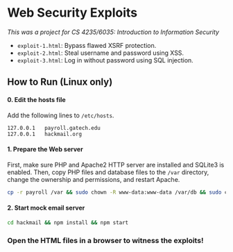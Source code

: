 # Web Security Exploits
*This was a project for CS 4235/6035: Introduction to Information Security*
- `exploit-1.html`: Bypass flawed XSRF protection.
- `exploit-2.html`: Steal username and password using XSS.
- `exploit-3.html`: Log in without password using SQL injection.

## How to Run (Linux only)
#### 0. Edit the hosts file
Add the following lines to `/etc/hosts`.
```
127.0.0.1	payroll.gatech.edu
127.0.0.1	hackmail.org
```
#### 1. Prepare the Web server
First, make sure PHP and Apache2 HTTP server are installed and SQLite3 is enabled. Then, copy PHP files and database files to the `/var` directory, change the ownership and permissions, and restart Apache.
```bash
cp -r payroll /var && sudo chown -R www-data:www-data /var/db && sudo chown -R www-data:www-data /var/www && sudo chmod -R 755 /var/db && sudo chmod -R 755 /var/www && service apache2 restart
```
#### 2. Start mock email server
```bash
cd hackmail && npm install && npm start
```
### Open the HTML files in a browser to witness the exploits!
